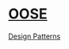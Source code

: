 # [OOSE](https://github.com/Khair9/Year-2-CompSci-Notes/tree/main)


[Design Patterns](https://github.com/Khair9/Year-2-CompSci-Notes/blob/main/OOSE2/Design%20Patterns.md)

